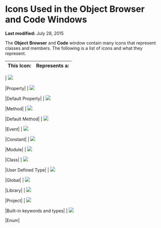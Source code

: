 
# Icons Used in the Object Browser and Code Windows

 **Last modified:** July 28, 2015

The  **Object** **Browser** and **Code** window contain many icons that represent classes and members. The following is a list of icons and what they represent.


|**This Icon:**|**Represents a:**|
|:-----|:-----|
|
![](../images/property_ZA01201646.gif)

|Property|
|
![](../images/defprop_ZA01201599.gif)

|Default Property|
|
![](../images/vb2a531_ZA01201804.gif)

|Method|
|
![](../images/defmeth_ZA01201598.gif)

|Default Method|
|
![](../images/event_ZA01201605.gif)

|Event|
|
![](../images/constant_ZA01201590.gif)

|Constant|
|
![](../images/module_ZA01201625.gif)

|Module|
|
![](../images/classmod_ZA01201586.gif)

|Class|
|
![](../images/udt_ZA01201772.gif)

|User Defined Type|
|
![](../images/global_ZA01201612.gif)

|Global|
|
![](../images/library_ZA01201620.gif)

|Library|
|
![](../images/project_ZA01201643.gif)

|Project|
|
![](../images/intrin_ZA01201811.gif)

|Built-in keywords and types|
|
![](../images/enum_ZA01201604.gif)

|Enum|
